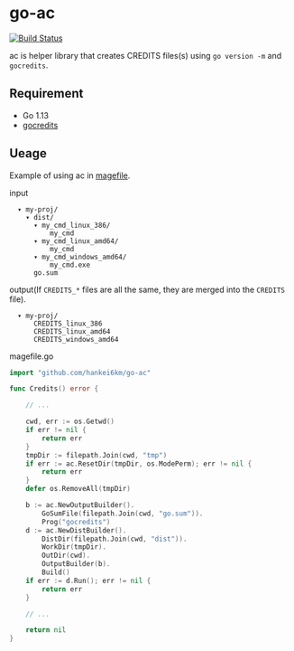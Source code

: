 # go-ac

[![Build Status](https://travis-ci.org/hankei6km/go-ac.svg?branch=master)](https://travis-ci.org/hankei6km/go-ac)

ac is helper library that creates CREDITS files(s) using `go version -m` and `gocredits`.

## Requirement

- Go 1.13
- [gocredits](https://github.com/Songmu/gocredits)

##  Ueage

Example of using ac in [magefile](https://github.com/magefile/mage).

input
```
  ▾ my-proj/
    ▾ dist/
      ▾ my_cmd_linux_386/
          my_cmd
      ▾ my_cmd_linux_amd64/
          my_cmd
      ▾ my_cmd_windows_amd64/
          my_cmd.exe
      go.sum
```

output(If `CREDITS_*` files are all the same, they are merged into the `CREDITS` file).
```
  ▾ my-proj/
      CREDITS_linux_386
      CREDITS_linux_amd64
      CREDITS_windows_amd64
```

magefile.go
```go
import "github.com/hankei6km/go-ac"

func Credits() error {

	// ...

	cwd, err := os.Getwd()
	if err != nil {
		return err
	}
	tmpDir := filepath.Join(cwd, "tmp")
	if err := ac.ResetDir(tmpDir, os.ModePerm); err != nil {
		return err
	}
	defer os.RemoveAll(tmpDir)

	b := ac.NewOutputBuilder().
		GoSumFile(filepath.Join(cwd, "go.sum")).
		Prog("gocredits")
	d := ac.NewDistBuilder().
		DistDir(filepath.Join(cwd, "dist")).
		WorkDir(tmpDir).
		OutDir(cwd).
		OutputBuilder(b).
		Build()
	if err := d.Run(); err != nil {
		return err
	}

	// ...

	return nil
}
```